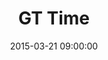 ---
title:  "GT Time"
date:   2015-03-21 09:00:00
categories: podcasts
book-author: "Kyle Bosman, Brandon Jones and Daniel Bloodworth"
cover-image: http://a5.mzstatic.com/au/r30/Music6/v4/33/bf/05/33bf05be-183a-2d93-7ec2-bb4e5772362f/cover170x170.jpeg
buy-link: https://itunes.apple.com/au/podcast/gt-time-gametrailers.com/id844379376?mt=2
layout: "library-page"

---